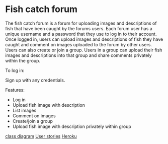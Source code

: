 # Fish catch forum

The fish catch forum is a forum for uploading images and descriptions of fish that have been caught by the forums users.
Each forum user has a unique username and a password that they use to log in to their account. Once logged in, users can upload images and descriptions 
of fish they have caught and comment on images uploaded to the forum by other users. Users can also create or join a group. Users in a group can upload their
fish images and descriptions into that group and share comments privately within the group.

To log in:

Sign up with any credentials.

Features:

+ Log in
+ Upload fish image with description
+ List images
+ Comment on images
+ Create/join a group
+ Upload fish image with description privately within group

[class diagram](https://github.com/samvancart/fish-catch-forum/blob/master/documentation/fishCatchForumClassDiagram.png)
[User stories](https://github.com/samvancart/fish-catch-forum/blob/master/documentation/user_stories.md)
[Heroku](https://fish-catch-forum.herokuapp.com/fish)
